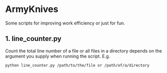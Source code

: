 # ArmyKnives
Some scripts for improving work efficiency or just for fun.

## 1. line_counter.py
Count the total line number of a file or all files in a directory depends on the argument you supply when running the script. E.g.

	python line_counter.py /path/to/the/file or /path/of/a/directory